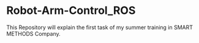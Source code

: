 # Robot-Arm-Control_ROS
This Repository will explain the first task of my summer training in SMART METHODS Company.   
